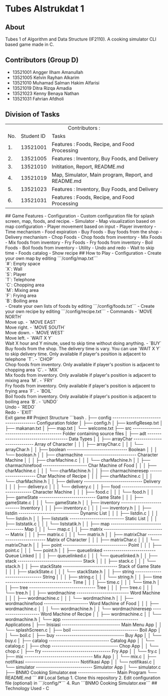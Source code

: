 # Tubes Alstrukdat 1
## About
Tubes 1 of Algorithm and Data Structure (IF2110). A cooking simulator CLI based game made in C. 
## Contributors (Group D)
- 13521001 Angger Ilham Amanullah <br/>
- 13521005 Kelvin Rayhan Alkarim <br/>
- 13521010 Muhamad Salman Hakim Alfarisi <br/>
- 13521019 Ditra Rizqa Amadia <br/>
- 13521023 Kenny Benaya Nathan <br/>
- 13521031 Fahrian Afdholi <br/>
## Division of Tasks
<table>
    <tr>
        <td colspan=3 align="center">Contributors :</td>
    </tr>
    <tr>
        <td>No.</td>
        <td>Student ID</td>
        <td>Tasks</td>
    </tr>
    <tr>
        <td>1.</td>
        <td>13521001</td>
        <td>Features : Foods, Recipe, and Food Processing</td>
    </tr>
    <tr>
        <td>2.</td>
        <td>13521005</td>
        <td>Features : Inventory, Buy Foods, and Delivery</td>
    </tr>
    <tr>
        <td>3.</td>
        <td>13521010</td>
        <td>Inititation, Report, README.md</td>
    </tr>
    <tr>
        <td>4.</td>
        <td>13521019</td>
        <td>Map, Simulator, Main program, Report, and README.md</td>
    </tr>
    <tr>
        <td>5.</td>
        <td>13521023</td>
        <td>Features : Inventory, Buy Foods, and Delivery</td>
    </tr>
    <tr>
        <td>6.</td>
        <td>13521031</td>
        <td>Features : Foods, Recipe, and Food Processing</td>
    </tr>

</table>
## Game Features
- Configuration
  - Custom configuration file for splash screen, map, foods, and recipe.
- Simulator
  - Map visualization based on map configuration
  - Player movement based on input
  - Player inventory
  - Time mechanism
  - Food expiration
- Buy Foods
  - Buy foods from the shop
  - Delivery mechanism
- Chop Foods
  - Chop foods from inventory
- Mix Foods
  - Mix foods from inventory
- Fry Foods
  - Fry foods from inventory
- Boil Foods
  - Boil foods from inventory
- Utility
  - Undo and redo
  - Wait to skip time
  - Foods catalog
  - Show recipe
## How to Play
- Configuration
  - Create your own map by editing ```/config/map.txt``` <br/>
  `#`: Empty space <br/>
  `X`: Wall <br/>
  `S`: Player <br/>
  `T`: Telephone <br/>
  `C`: Chopping area <br/>
  `M`: Mixing area <br/>
  `F`: Frying area <br/>
  `B`: Boiling area <br/>
  - Create your own lists of foods by editing ```/config/foods.txt```
  - Create your own recipe by editing ```/config/recipe.txt```
- Commands
  - `MOVE NORTH` <br/>
  Move up.
  - `MOVE EAST`<br/>
  Move right. 
  - `MOVE SOUTH` <br/>
  Move down.
  - `MOVE WEST` <br/>
  Move left.
  - `WAIT X Y` <br/>
  Wait X hour and Y minute, used to skip time without doing anything.
  - `BUY` <br/>
  Buy foods from the shop. The delivery time is vary. You can use `WAIT X Y` to skip delivery time. Only available if player's position is adjacent to telephone `T`.
  - `CHOP` <br/>
  Chop foods from inventory. Only available if player's position is adjacent to chopping area `C`.
  - `MIX` <br/>
  Mix foods from inventory. Only available if player's position is adjacent to mixing area `M`.
  - `FRY` <br/>
  Fry foods from inventory. Only available if player's position is adjacent to frying area `F`.
  - `BOIL` <br/>
  Boil foods from inventory. Only available if player's position is adjacent to boiling area `B`.
  - `UNDO` <br/>
  Undo
  - `REDO` <br/>
  Redo
  - `EXIT` <br/>
  Exit game
## Project Structure
```bash
.
├── config --------------------------------------- Configuration folder
│   ├── config.h
│   ├── konfigResep.txt
│   ├── makanan.txt
│   ├── map.txt
│   └── welcome.txt
├── src ------------------------------------------ Folder containing source files
│   ├── adt -------------------------------------- Data Types
│   │   ├── arrayChar ---------------------------- Array of Character
│   │   │   ├── arrayChar.c
│   │   │   └── arrayChar.h
│   │   ├── boolean ------------------------------ Boolean
│   │   │   └── boolean.h
│   │   ├── charmachine -------------------------- Character Machine
│   │   │   ├── charMachine.c
│   │   │   └── charMachine.h
│   │   ├── charmachinefood ---------------------- Char Machine of Food 
│   │   │   ├── charMachine.c
│   │   │   └── charMachine.h
│   │   ├── charmachineresep --------------------- Char Machine of Recipe
│   │   │   ├── charMachine.c
│   │   │   └── charMachine.h
│   │   ├── delivery ----------------------------- Delivery
│   │   │   ├── delivery.c
│   │   │   └── delivery.c
│   │   ├── food --------------------------------- Character Machine
│   │   │   ├── food.c
│   │   │   └── food.h
│   │   ├── gameState ---------------------------- Game State
│   │   │   ├── gameState.c
│   │   │   └── gameState.h
│   │   ├── inventory --------------------------- Inventory
│   │   │   ├── inventory.c
│   │   │   │── inventory.h
│   │   ├── listdin ------------------------------ Dynamic List
│   │   │   ├── listdin.c
│   │   │   └── listdin.h
│   │   ├── liststatik --------------------------- Static List
│   │   │   ├── liststatik.c
│   │   │   └── liststatik.h
│   │   ├── map ---------------------------------- Map
│   │   │   └── map.c
│   │   ├── matrix ------------------------------- Matrix
│   │   │   ├── matrix.c
│   │   │   └── matrix.h
│   │   ├── matrixChar --------------------------- Matrix of Character
│   │   │   ├── matrixChar.c
│   │   │   └── matrixChar.h
│   │   ├── point -------------------------------- Point
│   │   │   ├── point.c
│   │   │   └── point.h
│   │   ├── queuelinked -------------------------- Queue Linked
│   │   │   ├── queuelinked.c
│   │   │   └── queuelinked.h
│   │   ├── stack -------------------------------- Stack
│   │   │   ├── stack.c
│   │   │   └── stack.h
│   │   ├── stackState --------------------------- Stack of Game State
│   │   │   ├── stackState.c
│   │   │   └── stackState.h
│   │   ├── string ------------------------------- String
│   │   │   ├── string.c
│   │   │   └── string.h
│   │   ├── time --------------------------------- Time
│   │   │   ├── time.c
│   │   │   └── time.h
│   │   ├── tree --------------------------------- Tree
│   │   │   ├── tree.c
│   │   │   └── tree.h
│   │   ├── wordmachine -------------------------- Word Machine
│   │   │   ├── wordmachine.c
│   │   │   └── wordmachine.h
│   │   ├── wordmachinefood ---------------------- Word Machine of Food
│   │   │   ├── wordmachine.c
│   │   │   └── wordmachine.h
│   │   └── wordmachineresep --------------------- Word Machine of Recipe
│   │       ├── wordmachine.c
│   │       └── wordmachine.h
│   └── app -------------------------------------- Applications
│       ├── Inisiasi ----------------------------- Main Menu App
│       │   └── splashScreen.c
│       ├── boil --------------------------------- Boil App
│       │   └── boil.c
│       ├── buy ---------------------------------- Buy App
│       │   └── buy.c
│       ├── catalog ------------------------------ Catalog App
│       │   └── catalog.c
│       ├── chop --------------------------------- Chop App
│       │   └── chop.c
│       ├── fry ---------------------------------- Fry App
│       │   └── fry.c
│       ├── mix ---------------------------------- Mix App
│       │   └── mix.c
│       ├── notifikasi --------------------------- Notifikasi App
│       │   └── notifikasi.c
│       └── simulator ---------------------------- Simulator App
│           └── simulator.c
├── BNMO Cooking Simulator.exe ------------------- Main Program
└── README.md
```
## Local Setup
1. Clone this repository
2. Edit configuration file (optional) in ```/config/*```
4. Run ```BNMO Cooking Simulator.exe```
## Technology Used
- C

